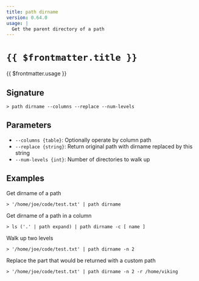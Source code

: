```yaml
---
title: path dirname
version: 0.64.0
usage: |
  Get the parent directory of a path
---
```


# <code>{{ $frontmatter.title }}</code>

<div style='white-space: pre-wrap;'>{{ $frontmatter.usage }}</div>

## Signature

```> path dirname --columns --replace --num-levels```

## Parameters

 -  `--columns {table}`: Optionally operate by column path
 -  `--replace {string}`: Return original path with dirname replaced by this string
 -  `--num-levels {int}`: Number of directories to walk up

## Examples

Get dirname of a path
```shell
> '/home/joe/code/test.txt' | path dirname
```

Get dirname of a path in a column
```shell
> ls ('.' | path expand) | path dirname -c [ name ]
```

Walk up two levels
```shell
> '/home/joe/code/test.txt' | path dirname -n 2
```

Replace the part that would be returned with a custom path
```shell
> '/home/joe/code/test.txt' | path dirname -n 2 -r /home/viking
```
